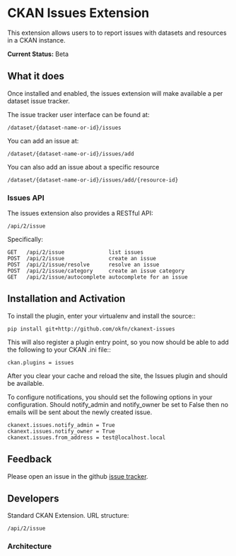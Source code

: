 # CKAN Issues Extension

This extension allows users to to report issues with datasets and resources in
a CKAN instance.

**Current Status:** Beta

## What it does

Once installed and enabled, the issues extension will make available a per
dataset issue tracker.

The issue tracker user interface can be found at:

    /dataset/{dataset-name-or-id}/issues

You can add an issue at:

    /dataset/{dataset-name-or-id}/issues/add

You can also add an issue about a specific resource

    /dataset/{dataset-name-or-id}/issues/add/{resource-id}

### Issues API

The issues extension also provides a RESTful API:

    /api/2/issue

Specifically:

    GET   /api/2/issue              list issues
    POST  /api/2/issue              create an issue
    POST  /api/2/issue/resolve      resolve an issue
    POST  /api/2/issue/category     create an issue category
    GET   /api/2/issue/autocomplete autocomplete for an issue


## Installation and Activation

To install the plugin, enter your virtualenv and install the source::

    pip install git+http://github.com/okfn/ckanext-issues

This will also register a plugin entry point, so you now should be
able to add the following to your CKAN .ini file::

    ckan.plugins = issues

After you clear your cache and reload the site, the Issues plugin
and should be available.

To configure notifications, you should set the following options in your
configuration.  Should notify_admin and notify_owner be set to False then no
emails will be sent about the newly created issue.

    ckanext.issues.notify_admin = True
    ckanext.issues.notify_owner = True
    ckanext.issues.from_address = test@localhost.local

## Feedback

Please open an issue in the github [issue tracker][issues].

[issues]: https://github.com/okfn/ckanext-issues

## Developers

Standard CKAN Extension. URL structure:

    /api/2/issue



### Architecture


